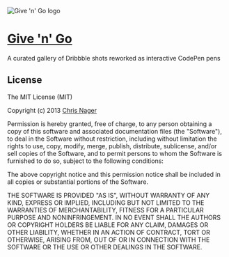 ![Give 'n' Go logo](https://25.media.tumblr.com/avatar_881379c2831a_128.png "Give 'n' Go logo")

# [Give 'n' Go](http://give-n-go.co)

A curated gallery of Dribbble shots reworked as interactive CodePen pens

## License

The MIT License (MIT)

Copyright (c) 2013 [Chris Nager](//twitter.com/chrisnager)

Permission is hereby granted, free of charge, to any person obtaining a copy of
this software and associated documentation files (the "Software"), to deal in
the Software without restriction, including without limitation the rights to
use, copy, modify, merge, publish, distribute, sublicense, and/or sell copies of
the Software, and to permit persons to whom the Software is furnished to do so,
subject to the following conditions:

The above copyright notice and this permission notice shall be included in all
copies or substantial portions of the Software.

THE SOFTWARE IS PROVIDED "AS IS", WITHOUT WARRANTY OF ANY KIND, EXPRESS OR
IMPLIED, INCLUDING BUT NOT LIMITED TO THE WARRANTIES OF MERCHANTABILITY, FITNESS
FOR A PARTICULAR PURPOSE AND NONINFRINGEMENT. IN NO EVENT SHALL THE AUTHORS OR
COPYRIGHT HOLDERS BE LIABLE FOR ANY CLAIM, DAMAGES OR OTHER LIABILITY, WHETHER
IN AN ACTION OF CONTRACT, TORT OR OTHERWISE, ARISING FROM, OUT OF OR IN
CONNECTION WITH THE SOFTWARE OR THE USE OR OTHER DEALINGS IN THE SOFTWARE.
